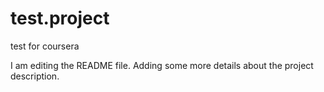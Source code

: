 
# test.project
test for coursera

I am editing the README file. Adding some more details about the project description.
